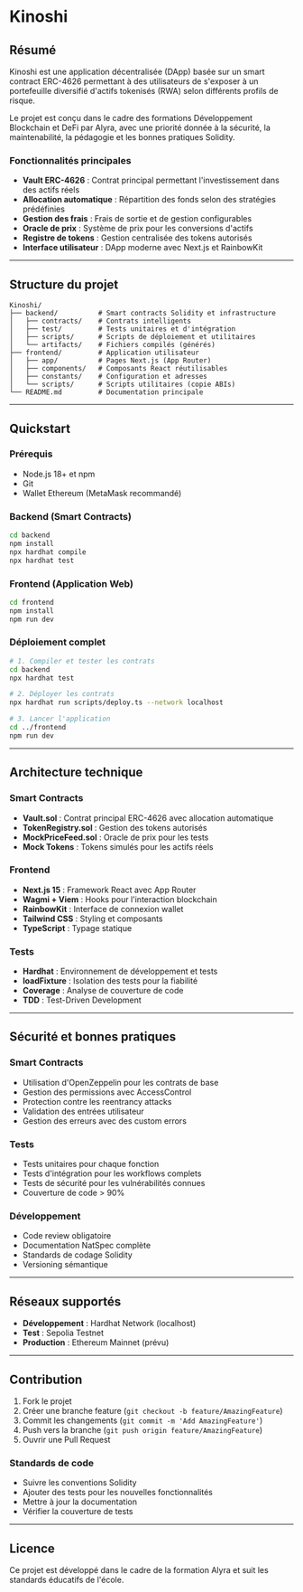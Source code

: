 # Kinoshi

## Résumé

Kinoshi est une application décentralisée (DApp) basée sur un smart contract ERC-4626 permettant à des utilisateurs de s'exposer à un portefeuille diversifié d'actifs tokenisés (RWA) selon différents profils de risque.

Le projet est conçu dans le cadre des formations Développement Blockchain et DeFi par Alyra, avec une priorité donnée à la sécurité, la maintenabilité, la pédagogie et les bonnes pratiques Solidity.

### Fonctionnalités principales

- **Vault ERC-4626** : Contrat principal permettant l'investissement dans des actifs réels
- **Allocation automatique** : Répartition des fonds selon des stratégies prédéfinies
- **Gestion des frais** : Frais de sortie et de gestion configurables
- **Oracle de prix** : Système de prix pour les conversions d'actifs
- **Registre de tokens** : Gestion centralisée des tokens autorisés
- **Interface utilisateur** : DApp moderne avec Next.js et RainbowKit

---

## Structure du projet

```
Kinoshi/
├── backend/          # Smart contracts Solidity et infrastructure
│   ├── contracts/    # Contrats intelligents
│   ├── test/         # Tests unitaires et d'intégration
│   ├── scripts/      # Scripts de déploiement et utilitaires
│   └── artifacts/    # Fichiers compilés (générés)
├── frontend/         # Application utilisateur
│   ├── app/          # Pages Next.js (App Router)
│   ├── components/   # Composants React réutilisables
│   ├── constants/    # Configuration et adresses
│   └── scripts/      # Scripts utilitaires (copie ABIs)
└── README.md         # Documentation principale
```

---

## Quickstart

### Prérequis

- Node.js 18+ et npm
- Git
- Wallet Ethereum (MetaMask recommandé)

### Backend (Smart Contracts)

```bash
cd backend
npm install
npx hardhat compile
npx hardhat test
```

### Frontend (Application Web)

```bash
cd frontend
npm install
npm run dev
```

### Déploiement complet

```bash
# 1. Compiler et tester les contrats
cd backend
npx hardhat test

# 2. Déployer les contrats
npx hardhat run scripts/deploy.ts --network localhost

# 3. Lancer l'application
cd ../frontend
npm run dev
```

---

## Architecture technique

### Smart Contracts

- **Vault.sol** : Contrat principal ERC-4626 avec allocation automatique
- **TokenRegistry.sol** : Gestion des tokens autorisés
- **MockPriceFeed.sol** : Oracle de prix pour les tests
- **Mock Tokens** : Tokens simulés pour les actifs réels

### Frontend

- **Next.js 15** : Framework React avec App Router
- **Wagmi + Viem** : Hooks pour l'interaction blockchain
- **RainbowKit** : Interface de connexion wallet
- **Tailwind CSS** : Styling et composants
- **TypeScript** : Typage statique

### Tests

- **Hardhat** : Environnement de développement et tests
- **loadFixture** : Isolation des tests pour la fiabilité
- **Coverage** : Analyse de couverture de code
- **TDD** : Test-Driven Development

---

## Sécurité et bonnes pratiques

### Smart Contracts

- Utilisation d'OpenZeppelin pour les contrats de base
- Gestion des permissions avec AccessControl
- Protection contre les reentrancy attacks
- Validation des entrées utilisateur
- Gestion des erreurs avec des custom errors

### Tests

- Tests unitaires pour chaque fonction
- Tests d'intégration pour les workflows complets
- Tests de sécurité pour les vulnérabilités connues
- Couverture de code > 90%

### Développement

- Code review obligatoire
- Documentation NatSpec complète
- Standards de codage Solidity
- Versioning sémantique

---

## Réseaux supportés

- **Développement** : Hardhat Network (localhost)
- **Test** : Sepolia Testnet
- **Production** : Ethereum Mainnet (prévu)

---

## Contribution

1. Fork le projet
2. Créer une branche feature (`git checkout -b feature/AmazingFeature`)
3. Commit les changements (`git commit -m 'Add AmazingFeature'`)
4. Push vers la branche (`git push origin feature/AmazingFeature`)
5. Ouvrir une Pull Request

### Standards de code

- Suivre les conventions Solidity
- Ajouter des tests pour les nouvelles fonctionnalités
- Mettre à jour la documentation
- Vérifier la couverture de tests

---

## Licence

Ce projet est développé dans le cadre de la formation Alyra et suit les standards éducatifs de l'école.
